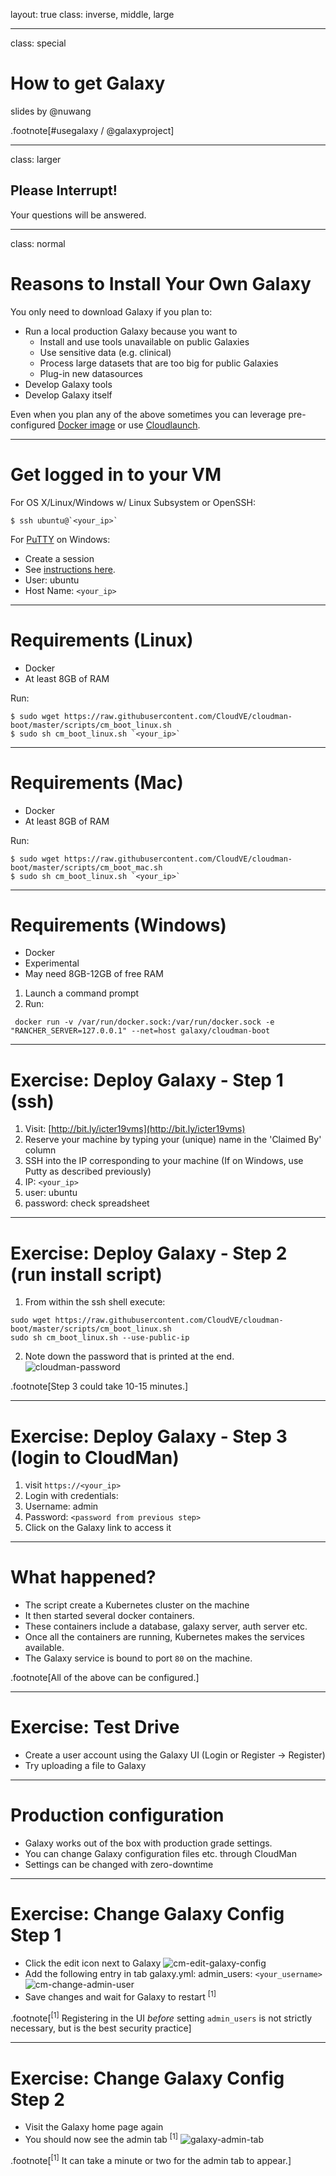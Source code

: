 layout: true
class: inverse, middle, large

---
class: special
# How to get Galaxy

slides by @nuwang

.footnote[\#usegalaxy / @galaxyproject]

---
class: larger

## Please Interrupt!
Your questions will be answered.

---
class: normal
# Reasons to Install Your Own Galaxy

You only need to download Galaxy if you plan to:

- Run a local production Galaxy because you want to
  - Install and use tools unavailable on public Galaxies
  - Use sensitive data (e.g. clinical)
  - Process large datasets that are too big for public Galaxies
  - Plug-in new datasources
- Develop Galaxy tools
- Develop Galaxy itself

Even when you plan any of the above sometimes you can leverage pre-configured
[Docker image](https://github.com/bgruening/docker-galaxy-stable)
or use [Cloudlaunch](https://launch.usegalaxy.org).

---
# Get logged in to your VM

For OS X/Linux/Windows w/ Linux Subsystem or OpenSSH:
```console
$ ssh ubuntu@`<your_ip>`
```

For [PuTTY](http://www.putty.org/) on Windows:
- Create a session
- See [instructions here](https://mediatemple.net/community/products/dv/204404604/using-ssh-in-putty-).
- User: ubuntu
- Host Name: `<your_ip>`

---
# Requirements (Linux)

- Docker
- At least 8GB of RAM

Run:
```shell
$ sudo wget https://raw.githubusercontent.com/CloudVE/cloudman-boot/master/scripts/cm_boot_linux.sh
$ sudo sh cm_boot_linux.sh `<your_ip>`

```

---
# Requirements (Mac)

- Docker
- At least 8GB of RAM

Run:
```shell
$ sudo wget https://raw.githubusercontent.com/CloudVE/cloudman-boot/master/scripts/cm_boot_mac.sh
$ sudo sh cm_boot_linux.sh `<your_ip>`

```

---
# Requirements (Windows)

- Docker
- Experimental
- May need 8GB-12GB of free RAM

1. Launch a command prompt
2. Run:
```shell
 docker run -v /var/run/docker.sock:/var/run/docker.sock -e "RANCHER_SERVER=127.0.0.1" --net=host galaxy/cloudman-boot
```

---
# Exercise: Deploy Galaxy - Step 1 (ssh)

1. Visit: [http://bit.ly/icter19vms](http://bit.ly/icter19vms)
2. Reserve your machine by typing your (unique) name in the 'Claimed By' column
3. SSH into the IP corresponding to your machine (If on Windows, use Putty as described previously)
4. IP: `<your_ip>`
5. user: ubuntu
6. password: check spreadsheet

---
# Exercise: Deploy Galaxy - Step 2 (run install script)

1. From within the ssh shell execute:
```shell
sudo wget https://raw.githubusercontent.com/CloudVE/cloudman-boot/master/scripts/cm_boot_linux.sh
sudo sh cm_boot_linux.sh --use-public-ip
```
2. Note down the password that is printed at the end.
![cloudman-password](images/cloudman-password.png)

.footnote[Step 3 could take 10-15 minutes.]

---

# Exercise: Deploy Galaxy - Step 3 (login to CloudMan)

1. visit `https://<your_ip>`
2. Login with credentials:
3. Username: admin
4. Password: `<password from previous step>`
5. Click on the Galaxy link to access it

---
# What happened?

* The script create a Kubernetes cluster on the machine
* It then started several docker containers.
* These containers include a database, galaxy server, auth server etc.
* Once all the containers are running, Kubernetes makes the services available.
* The Galaxy service is bound to port `80` on the machine.

.footnote[All of the above can be configured.]

---
# Exercise: Test Drive

* Create a user account using the Galaxy UI (Login or Register -> Register) 
* Try uploading a file to Galaxy

---
# Production configuration

- Galaxy works out of the box with production grade settings.
- You can change Galaxy configuration files etc. through CloudMan
- Settings can be changed with zero-downtime 

---

# Exercise: Change Galaxy Config Step 1

* Click the edit icon next to Galaxy
![cm-edit-galaxy-config](images/cm-edit-galaxy-config.png)
* Add the following entry in tab galaxy.yml: admin_users: `<your_username>`
![cm-change-admin-user](images/cm-change-admin-user.png)
* Save changes and wait for Galaxy to restart <sup>[1]</sup>

.footnote[<sup>[1]</sup> Registering in the UI *before* setting `admin_users` is not strictly necessary, but is the best security practice]

---
# Exercise: Change Galaxy Config Step 2

- Visit the Galaxy home page again 
- You should now see the admin tab <sup>[1]</sup>
![galaxy-admin-tab](images/galaxy-admin-tab.png)

.footnote[<sup>[1]</sup> It can take a minute or two for the admin tab to appear.]

